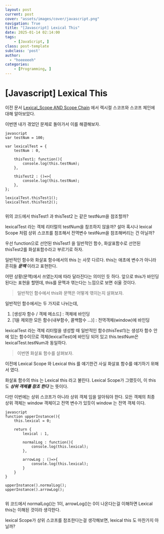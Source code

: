 ```yaml
---
layout: post
current: post
cover: "assets/images/cover/javascript.png"
navigation: True
title: "[Javascript] Lexical This"
date: 2025-01-14 02:14:00
tags:
    - [JavaScript, ]
class: post-template
subclass: 'post'
author: 
  - "hoeeeeeh"
categories:
    - [Programming, ]
---
```


# [Javascript] Lexical This


이전 문서 [Lexical_Scope AND Scope Chain](https://www.notion.so/lexical_scope.html) 에서 렉시컬 스코프와 스코프 체인에 대해 알아보았다.


이번엔 내가 겪었던 문제로 돌아가서 이를 해결해보자.



```
javascript
var testNum = 100;

var lexicalTest = {
    testNum : 0,

    thisTest1: function(){
        console.log(this.testNum);
    },

    thisTest2 : ()=>{
        console.log(this.testNum);
    },
};

lexicalTest.thisTest1();
lexicalTest.thisTest2();


```



위의 코드에서 thisTest1 과 thisTest2 는 같은 testNum을 참조할까?


lexicalTest 라는 객체 리터럴의 testNum을 참조하지 않을까? 설마 혹시나 lexical Scope 처럼 상위 스코프를 참조해서 전역변수 testNum을 참조해버리는 건 아닐까?


우선 function으로 선언된 thisTest1 을 일반적인 함수, 화살표함수로 선언된 thisTest2를 화살표함수라고 부르기로 하자.


일반적인 함수와 화살표 함수에서의 this 는 사뭇 다르다. this는 애초에 변수가 아니라 흔히들 _**문맥**_ 이라고 표현한다.


어떤 상황(문맥)에서 쓰였는지에 따라 달라진다는 의미인 듯 하다. 앞으로 this가 바인딩된다는 표현을 할텐데, this를 문맥과 엮는다는 느낌으로 보면 쉬울 것이다.


> 일반적인 함수에서 this와 문맥은 어떻게 엮이는지 살펴보자.


일반적인 함수에서는 두 가지로 나뉘는데,

1. [생성자 함수 / 객체 메소드] : 객체에 바인딩
2. [1을 제외한 모든 함수(내부함수, 콜백함수 ...)] : 전역객체(window)에 바인딩

lexicalTest 라는 객체 리터럴을 생성할 때 일반적인 함수(thisTest1)는 생성자 함수 안에 있는 함수이므로 객체(lexicalTest)에 바인딩 되어 있고 this.testNum은 lexicalTest.testNum과 동일하다.


> 이번엔 화살표 함수를 살펴보자.


이전에 Lexical Scope 와 Lexical this 를 얘기한건 사실 화살표 함수를 얘기하기 위해서 였다.


화살표 함수의 this 는 Lexical this 라고 불린다.  Lexical Scope가 그랬듯이, 이 this도 _**상위 객체를 참조 한다**_ 는 뜻이다.


다만 이번에는 상위 스코프가 아니라 상위 객체 임을 알아둬야 한다. 모든 객체의 최종 상위 객체는 window 객체이고 전역 변수가 있듯이 window 는 전역 객체 이다.



```
javascript
function upperInstance(){
    this.lexical = 0;

    return {
        lexical : 1,

        normalLog : function(){
            console.log(this.lexical);
        },

        arrowLog : ()=>{
            console.log(this.lexical);
        }
    }
}

upperInstance().normalLog();
upperInstance().arrowLog();


```



위 코드에서 normalLog()는 1이, arrowLog()는 0이 나온다는걸 이해하면 Lexical this는 이해된 것이라 생각한다.


lexical Scope가 상위 스코프를 참조한다는걸 생각해보면, lexical this 도 마찬가지 아닐까?

